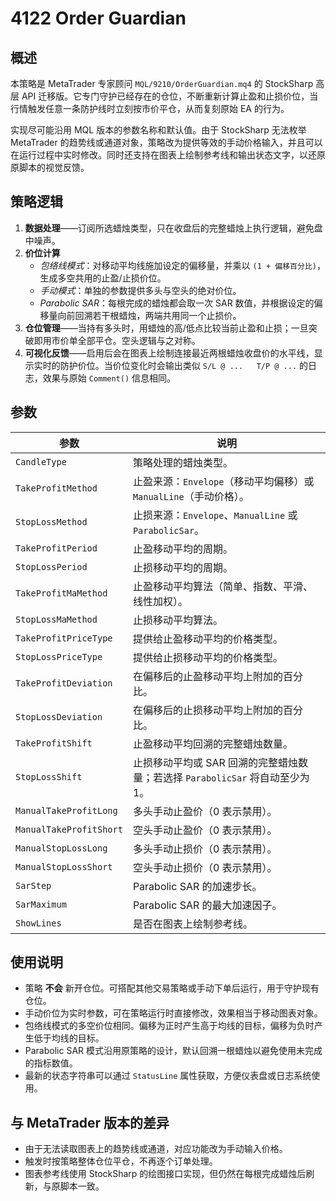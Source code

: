 # 4122 Order Guardian

## 概述
本策略是 MetaTrader 专家顾问 `MQL/9210/OrderGuardian.mq4` 的 StockSharp 高层 API 迁移版。它专门守护已经存在的仓位，不断重新计算止盈和止损价位，当行情触发任意一条防护线时立刻按市价平仓，从而复刻原始 EA 的行为。

实现尽可能沿用 MQL 版本的参数名称和默认值。由于 StockSharp 无法枚举 MetaTrader 的趋势线或通道对象，策略改为提供等效的手动价格输入，并且可以在运行过程中实时修改。同时还支持在图表上绘制参考线和输出状态文字，以还原原脚本的视觉反馈。

## 策略逻辑
1. **数据处理**——订阅所选蜡烛类型，只在收盘后的完整蜡烛上执行逻辑，避免盘中噪声。
2. **价位计算**
   - *包络线模式*：对移动平均线施加设定的偏移量，并乘以 `(1 + 偏移百分比)`，生成多空共用的止盈/止损价位。
   - *手动模式*：单独的参数提供多头与空头的绝对价位。
   - *Parabolic SAR*：每根完成的蜡烛都会取一次 SAR 数值，并根据设定的偏移量向前回溯若干根蜡烛，两端共用同一个止损价。
3. **仓位管理**——当持有多头时，用蜡烛的高/低点比较当前止盈和止损；一旦突破即用市价单全部平仓。空头逻辑与之对称。
4. **可视化反馈**——启用后会在图表上绘制连接最近两根蜡烛收盘价的水平线，显示实时的防护价位。当价位变化时会输出类似 `S/L @ ...   T/P @ ...` 的日志，效果与原始 `Comment()` 信息相同。

## 参数
| 参数 | 说明 |
|------|------|
| `CandleType` | 策略处理的蜡烛类型。 |
| `TakeProfitMethod` | 止盈来源：`Envelope`（移动平均偏移）或 `ManualLine`（手动价格）。 |
| `StopLossMethod` | 止损来源：`Envelope`、`ManualLine` 或 `ParabolicSar`。 |
| `TakeProfitPeriod` | 止盈移动平均的周期。 |
| `StopLossPeriod` | 止损移动平均的周期。 |
| `TakeProfitMaMethod` | 止盈移动平均算法（简单、指数、平滑、线性加权）。 |
| `StopLossMaMethod` | 止损移动平均算法。 |
| `TakeProfitPriceType` | 提供给止盈移动平均的价格类型。 |
| `StopLossPriceType` | 提供给止损移动平均的价格类型。 |
| `TakeProfitDeviation` | 在偏移后的止盈移动平均上附加的百分比。 |
| `StopLossDeviation` | 在偏移后的止损移动平均上附加的百分比。 |
| `TakeProfitShift` | 止盈移动平均回溯的完整蜡烛数量。 |
| `StopLossShift` | 止损移动平均或 SAR 回溯的完整蜡烛数量；若选择 `ParabolicSar` 将自动至少为 1。 |
| `ManualTakeProfitLong` | 多头手动止盈价（0 表示禁用）。 |
| `ManualTakeProfitShort` | 空头手动止盈价（0 表示禁用）。 |
| `ManualStopLossLong` | 多头手动止损价（0 表示禁用）。 |
| `ManualStopLossShort` | 空头手动止损价（0 表示禁用）。 |
| `SarStep` | Parabolic SAR 的加速步长。 |
| `SarMaximum` | Parabolic SAR 的最大加速因子。 |
| `ShowLines` | 是否在图表上绘制参考线。 |

## 使用说明
- 策略 **不会** 新开仓位。可搭配其他交易策略或手动下单后运行，用于守护现有仓位。
- 手动价位为实时参数，可在策略运行时直接修改，效果相当于移动图表对象。
- 包络线模式的多空价位相同。偏移为正时产生高于均线的目标，偏移为负时产生低于均线的目标。
- Parabolic SAR 模式沿用原策略的设计，默认回溯一根蜡烛以避免使用未完成的指标数值。
- 最新的状态字符串可以通过 `StatusLine` 属性获取，方便仪表盘或日志系统使用。

## 与 MetaTrader 版本的差异
- 由于无法读取图表上的趋势线或通道，对应功能改为手动输入价格。
- 触发时按策略整体仓位平仓，不再逐个订单处理。
- 图表参考线使用 StockSharp 的绘图接口实现，但仍然在每根完成蜡烛后刷新，与原脚本一致。

